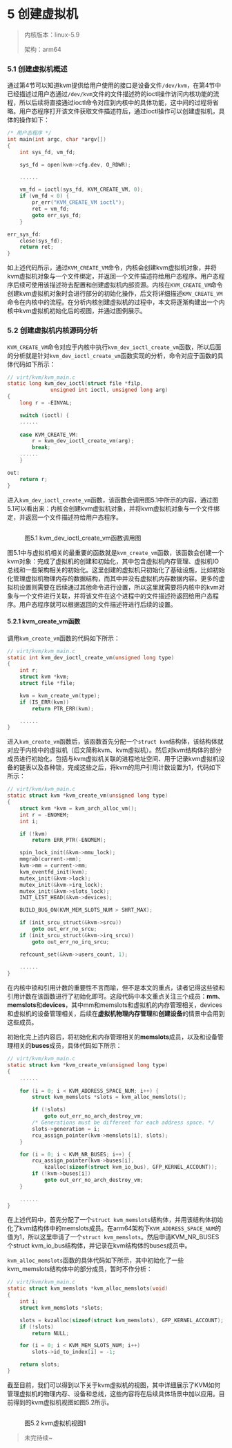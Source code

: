 # 5 创建虚拟机

> 内核版本：linux-5.9
>
> 架构：arm64

### 5.1 创建虚拟机概述

通过第4节可以知道kvm提供给用户使用的接口是设备文件`/dev/kvm`，在第4节中已经描述过用户态通过`/dev/kvm`文件的文件描述符的ioctl操作访问内核功能的流程，所以后续将直接通过ioctl命令对应到内核中的具体功能，这中间的过程将省略。用户态程序打开该文件获取文件描述符后，通过ioctl操作可以创建虚拟机，具体的操作如下：

```c
/* 用户态程序 */
int main(int argc, char *argv[])
{
	int sys_fd, vm_fd;

	sys_fd = open(kvm->cfg.dev, O_RDWR);

	......

	vm_fd = ioctl(sys_fd, KVM_CREATE_VM, 0);
	if (vm_fd < 0) {
		pr_err("KVM_CREATE_VM ioctl");
		ret = vm_fd;
		goto err_sys_fd;
	}

err_sys_fd:
	close(sys_fd);
	return ret;
}
```

如上述代码所示，通过`KVM_CREATE_VM`命令，内核会创建kvm虚拟机对象，并将kvm虚拟机对象与一个文件绑定，并返回一个文件描述符给用户态程序。用户态程序后续可使用该描述符去配置和创建虚拟机内部资源。内核在`KVM_CREATE_VM`命令创建kvm虚拟机对象时会进行部分的初始化操作，后文将详细描述`KMV_CREATE_VM`命令在内核中的流程。在分析内核创建虚拟机的过程中，本文将逐渐构建出一个内核中kvm虚拟机初始化后的视图，并通过图例展示。

### 5.2 创建虚拟机内核源码分析

`KVM_CREATE_VM`命令对应于内核中执行`kvm_dev_ioctl_create_vm`函数，所以后面的分析就是针对`kvm_dev_ioctl_create_vm`函数实现的分析，命令对应于函数的具体代码如下所示：

```c
// virt/kvm/kvm_main.c
static long kvm_dev_ioctl(struct file *filp,
			  unsigned int ioctl, unsigned long arg)
{
	long r = -EINVAL;

	switch (ioctl) {
	......
	
	case KVM_CREATE_VM:
		r = kvm_dev_ioctl_create_vm(arg);
		break;
	......
	}

out:
	return r;
}
```

进入`kvm_dev_ioctl_create_vm`函数，该函数会调用图5.1中所示的内容，通过图5.1可以看出来：内核会创建kvm虚拟机对象，并将kvm虚拟机对象与一个文件绑定，并返回一个文件描述符给用户态程序。

<figure><img src=".gitbook/assets/kvm_dev_ioctl_create_vm函数调用图.drawio.png" alt=""><figcaption><p>图5.1 kvm_dev_ioctl_create_vm函数调用图</p></figcaption></figure>

图5.1中与虚拟机相关的最重要的函数就是`kvm_create_vm`函数，该函数会创建一个kvm对象：完成了虚拟机的创建和初始化，其中包含虚拟机内存管理、虚拟机IO总线和一些架构相关的初始化。这里创建的虚拟机只初始化了基础设施，比如初始化管理虚拟机物理内存的数据结构，而其中并没有虚拟机内存数据内容。更多的虚拟机设置则需要在后续通过其他命令进行设置，所以这里就需要将内核中的kvm对象与一个文件进行关联，并将该文件在这个进程中的文件描述符返回给用户态程序。用户态程序就可以根据返回的文件描述符进行后续的设置。

#### 5.2.1 kvm\_create\_vm函数

调用`kvm_create_vm`函数的代码如下所示：

```c
// virt/kvm/kvm_main.c
static int kvm_dev_ioctl_create_vm(unsigned long type)
{
	int r;
	struct kvm *kvm;
	struct file *file;

	kvm = kvm_create_vm(type);
	if (IS_ERR(kvm))
		return PTR_ERR(kvm);

	......
}
```

进入`kvm_create_vm`函数后，该函数首先分配一个`struct kvm`结构体，该结构体就对应于内核中的虚拟机（后文简称kvm、kvm虚拟机）。然后对kvm结构体的部分成员进行初始化，包括与kvm虚拟机关联的进程地址空间、用于记录kvm虚拟机设备的链表以及各种锁，完成这些之后，将kvm的用户引用计数设置为1，代码如下所示：

```c
// virt/kvm/kvm_main.c
static struct kvm *kvm_create_vm(unsigned long type)
{
	struct kvm *kvm = kvm_arch_alloc_vm();
	int r = -ENOMEM;
	int i;

	if (!kvm)
		return ERR_PTR(-ENOMEM);

	spin_lock_init(&kvm->mmu_lock);
	mmgrab(current->mm);
	kvm->mm = current->mm;
	kvm_eventfd_init(kvm);
	mutex_init(&kvm->lock);
	mutex_init(&kvm->irq_lock);
	mutex_init(&kvm->slots_lock);
	INIT_LIST_HEAD(&kvm->devices);

	BUILD_BUG_ON(KVM_MEM_SLOTS_NUM > SHRT_MAX);

	if (init_srcu_struct(&kvm->srcu))
		goto out_err_no_srcu;
	if (init_srcu_struct(&kvm->irq_srcu))
		goto out_err_no_irq_srcu;

	refcount_set(&kvm->users_count, 1);
	
	......
}
```

在内核中锁和引用计数的重要性不言而喻，但不是本文的重点，读者记得这些锁和引用计数在该函数进行了初始化即可。这段代码中本文重点关注三个成员：**mm**、**memslots**和**devices**，其中mm和memslots和虚拟机的内存管理相关，devices和虚拟机的设备管理相关，后续在**虚拟机物理内存管理**和**创建设备**的情景中会用到这些成员。

初始化完上述内容后，将初始化和内存管理相关的**memslots**成员，以及和设备管理相关的**buses**成员，具体代码如下所示：

```c
// virt/kvm/kvm_main.c
static struct kvm *kvm_create_vm(unsigned long type)
{
	......
	
	for (i = 0; i < KVM_ADDRESS_SPACE_NUM; i++) {
		struct kvm_memslots *slots = kvm_alloc_memslots();

		if (!slots)
			goto out_err_no_arch_destroy_vm;
		/* Generations must be different for each address space. */
		slots->generation = i;
		rcu_assign_pointer(kvm->memslots[i], slots);
	}

	for (i = 0; i < KVM_NR_BUSES; i++) {
		rcu_assign_pointer(kvm->buses[i],
			kzalloc(sizeof(struct kvm_io_bus), GFP_KERNEL_ACCOUNT));
		if (!kvm->buses[i])
			goto out_err_no_arch_destroy_vm;
	}
	
	......
}
```

在上述代码中，首先分配了一个`struct kvm_memslots`结构体，并用该结构体初始化了kvm结构体中的memslots成员。在arm64架构下`KVM_ADDRESS_SPACE_NUM`的值为1，所以这里申请了一个`struct kvm_memslots`。然后申请KVM\_NR\_BUSES个struct kvm\_io\_bus结构体，并记录在kvm结构体的buses成员中。

`kvm_alloc_memslots`函数的具体代码如下所示，其中初始化了一些kvm\_memslots结构体中的部分成员，暂时不作分析：

```c
// virt/kvm/kvm_main.c
static struct kvm_memslots *kvm_alloc_memslots(void)
{
	int i;
	struct kvm_memslots *slots;

	slots = kvzalloc(sizeof(struct kvm_memslots), GFP_KERNEL_ACCOUNT);
	if (!slots)
		return NULL;

	for (i = 0; i < KVM_MEM_SLOTS_NUM; i++)
		slots->id_to_index[i] = -1;

	return slots;
}
```

截至目前，我们可以得到以下关于kvm虚拟机的视图，其中详细展示了KVM如何管理虚拟机的物理内存、设备和总线，这些内容将在后续具体场景中加以应用。目前得到的kvm虚拟机视图如图5.2所示。

<figure><img src=".gitbook/assets/内核虚拟机视图1.drawio.png" alt=""><figcaption><p>图5.2 kvm虚拟机视图1</p></figcaption></figure>

> 未完待续\~

